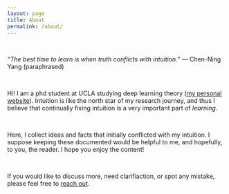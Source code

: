 ```yaml
---
layout: page
title: About
permalink: /about/
---
```


<br>

_“The best time to learn is when truth conflicts with intuition.”_ — Chen-Ning Yang (paraphrased)

<br>

Hi! I am a phd student at UCLA studying deep learning theory ([my personal website](https://sites.google.com/view/shuang-liang/)). 
Intuition is like the north star of my research journey, and thus I believe that continually fixing intuition is a very important part of _learning_. 

<br>

Here, I collect ideas and facts that initially conflicted with my intuition. 
I suppose keeping these documented would be helpful to me, and hopefully, to you, the reader. 
I hope you enjoy the content!  

<br>

If you would like to discuss more, need clarifiaction, or spot any mistake, 
please feel free to [reach out](mailto:sllovesmath@gmail.com). 
